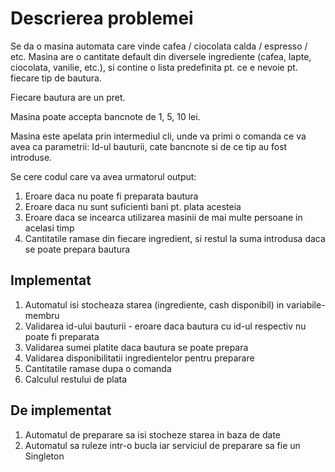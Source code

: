 # Descrierea problemei

Se da o masina automata care vinde cafea / ciocolata calda / espresso / etc.
Masina are o cantitate default din diversele ingrediente (cafea, lapte, ciocolata, vanilie, etc.), si contine o 
lista predefinita pt. ce e nevoie pt. fiecare tip de bautura.

Fiecare bautura are un pret.

Masina poate accepta bancnote de 1, 5, 10 lei.

Masina este apelata prin intermediul cli, unde va primi o comanda ce va avea ca parametrii: Id-ul bauturii, 
cate bancnote si de ce tip au fost introduse.

Se cere codul care va avea urmatorul output:
1. Eroare daca nu poate fi preparata bautura
2. Eroare daca nu sunt suficienti bani pt. plata acesteia
3. Eroare daca se incearca utilizarea masinii de mai multe persoane in acelasi timp
4. Cantitatile ramase din fiecare ingredient, si restul la suma introdusa daca se poate prepara bautura


## Implementat
1. Automatul isi stocheaza starea (ingrediente, cash disponibil) in variabile-membru
2. Validarea id-ului bauturii - eroare daca bautura cu id-ul respectiv nu poate fi preparata
3. Validarea sumei platite daca bautura se poate prepara
4. Validarea disponibilitatii ingredientelor pentru preparare
5. Cantitatile ramase dupa o comanda
6. Calculul restului de plata

## De implementat
1. Automatul de preparare sa isi stocheze starea in baza de date
2. Automatul sa ruleze intr-o bucla iar serviciul de preparare sa fie un Singleton